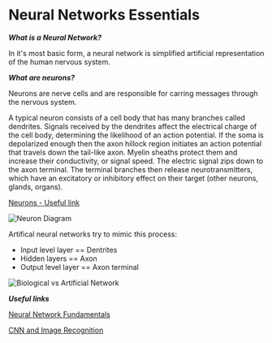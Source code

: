 # Neural Networks Essentials

***What is a Neural Network?***

In it's most basic form, a neural network is simplified artificial representation of the human nervous system. 

***What are neurons?***

Neurons are nerve cells and are responsible for carring messages through the nervous system.  

A typical neuron consists of a cell body that has many branches called dendrites. Signals received by the dendrites affect the electrical charge of the cell body, determining the likelihood of an action potential. If the soma is depolarized enough then the axon hillock region initiates an action potential that travels down the tail-like axon. Myelin sheaths protect them and increase their conductivity, or signal speed. The electric signal zips down to the axon terminal. The terminal branches then release neurotransmitters, which have an excitatory or inhibitory effect on their target (other neurons, glands, organs). 

[Neurons - Useful link](https://www.visiblebody.com/learn/nervous/neurons)

![Neuron Diagram](https://www.wpclipart.com/medical/anatomy/nervous_system/neuron/neuron.png)

Artifical neural networks try to mimic this process:

- Input level layer == Dentrites
- Hidden layers == Axon
- Output level layer == Axon terminal

![Biological vs Artificial Network](https://www.researchgate.net/profile/Venkata_Sheshanna_Kongara/publication/280575462/figure/fig2/AS:284454187749377@1444830571066/The-Biological-and-structural-aspects-of-the-ANN-model-i-Back-Propagation-Neural.png)


***Useful links***

[Neural Network Fundamentals](https://www.analyticsvidhya.com/blog/2016/03/introduction-deep-learning-fundamentals-neural-networks/)

[CNN and Image Recognition](https://adeshpande3.github.io/A-Beginner%27s-Guide-To-Understanding-Convolutional-Neural-Networks/)





